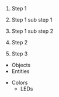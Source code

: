 1. Step 1
  1. Step 1 sub step 1
  2. Step 1 sub step 2

2. Step 2
3. Step 3

- Objects
- Entities
* Colors
  - LEDs

